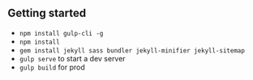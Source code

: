 ## Getting started
- `npm install gulp-cli -g`
- `npm install`
- `gem install jekyll sass bundler jekyll-minifier jekyll-sitemap`
- `gulp serve` to start a dev server
- `gulp build` for prod
